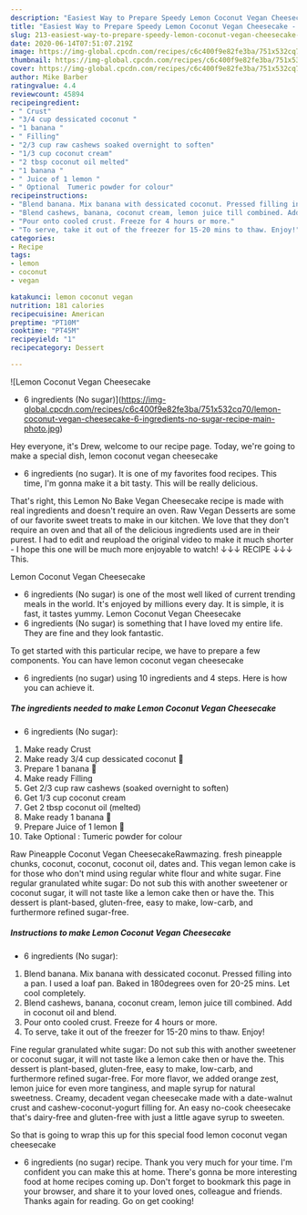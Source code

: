 ```yaml
---
description: "Easiest Way to Prepare Speedy Lemon Coconut Vegan Cheesecake - 6 ingredients (No sugar)"
title: "Easiest Way to Prepare Speedy Lemon Coconut Vegan Cheesecake - 6 ingredients (No sugar)"
slug: 213-easiest-way-to-prepare-speedy-lemon-coconut-vegan-cheesecake-6-ingredients-no-sugar
date: 2020-06-14T07:51:07.219Z
image: https://img-global.cpcdn.com/recipes/c6c400f9e82fe3ba/751x532cq70/lemon-coconut-vegan-cheesecake-6-ingredients-no-sugar-recipe-main-photo.jpg
thumbnail: https://img-global.cpcdn.com/recipes/c6c400f9e82fe3ba/751x532cq70/lemon-coconut-vegan-cheesecake-6-ingredients-no-sugar-recipe-main-photo.jpg
cover: https://img-global.cpcdn.com/recipes/c6c400f9e82fe3ba/751x532cq70/lemon-coconut-vegan-cheesecake-6-ingredients-no-sugar-recipe-main-photo.jpg
author: Mike Barber
ratingvalue: 4.4
reviewcount: 45894
recipeingredient:
- " Crust"
- "3/4 cup dessicated coconut "
- "1 banana "
- " Filling"
- "2/3 cup raw cashews soaked overnight to soften"
- "1/3 cup coconut cream"
- "2 tbsp coconut oil melted"
- "1 banana "
- " Juice of 1 lemon "
- " Optional  Tumeric powder for colour"
recipeinstructions:
- "Blend banana. Mix banana with dessicated coconut. Pressed filling into a pan. I used a loaf pan. Baked in 180degrees oven for 20-25 mins. Let cool completely."
- "Blend cashews, banana, coconut cream, lemon juice till combined. Add in coconut oil and blend."
- "Pour onto cooled crust. Freeze for 4 hours or more."
- "To serve, take it out of the freezer for 15-20 mins to thaw. Enjoy!"
categories:
- Recipe
tags:
- lemon
- coconut
- vegan

katakunci: lemon coconut vegan 
nutrition: 181 calories
recipecuisine: American
preptime: "PT10M"
cooktime: "PT45M"
recipeyield: "1"
recipecategory: Dessert

---
```



![Lemon Coconut Vegan Cheesecake
- 6 ingredients (No sugar)](https://img-global.cpcdn.com/recipes/c6c400f9e82fe3ba/751x532cq70/lemon-coconut-vegan-cheesecake-6-ingredients-no-sugar-recipe-main-photo.jpg)

Hey everyone, it's Drew, welcome to our recipe page. Today, we're going to make a special dish, lemon coconut vegan cheesecake
- 6 ingredients (no sugar). It is one of my favorites food recipes. This time, I'm gonna make it a bit tasty. This will be really delicious.

That&#39;s right, this Lemon No Bake Vegan Cheesecake recipe is made with real ingredients and doesn&#39;t require an oven. Raw Vegan Desserts are some of our favorite sweet treats to make in our kitchen. We love that they don&#39;t require an oven and that all of the delicious ingredients used are in their purest. I had to edit and reupload the original video to make it much shorter - I hope this one will be much more enjoyable to watch! ↓↓↓ RECIPE ↓↓↓ This.

Lemon Coconut Vegan Cheesecake
- 6 ingredients (No sugar) is one of the most well liked of current trending meals in the world. It's enjoyed by millions every day. It is simple, it is fast, it tastes yummy. Lemon Coconut Vegan Cheesecake
- 6 ingredients (No sugar) is something that I have loved my entire life. They are fine and they look fantastic.


To get started with this particular recipe, we have to prepare a few components. You can have lemon coconut vegan cheesecake
- 6 ingredients (no sugar) using 10 ingredients and 4 steps. Here is how you can achieve it.

<!--inarticleads1-->

##### The ingredients needed to make Lemon Coconut Vegan Cheesecake
- 6 ingredients (No sugar):

1. Make ready  Crust
1. Make ready 3/4 cup dessicated coconut 🌴
1. Prepare 1 banana 🍌
1. Make ready  Filling
1. Get 2/3 cup raw cashews (soaked overnight to soften)
1. Get 1/3 cup coconut cream
1. Get 2 tbsp coconut oil (melted)
1. Make ready 1 banana 🍌
1. Prepare  Juice of 1 lemon 🍋
1. Take  Optional : Tumeric powder for colour


Raw Pineapple Coconut Vegan CheesecakeRawmazing. fresh pineapple chunks, coconut, coconut, coconut oil, dates and. This vegan lemon cake is for those who don&#39;t mind using regular white flour and white sugar. Fine regular granulated white sugar: Do not sub this with another sweetener or coconut sugar, it will not taste like a lemon cake then or have the. This dessert is plant-based, gluten-free, easy to make, low-carb, and furthermore refined sugar-free. 

<!--inarticleads2-->

##### Instructions to make Lemon Coconut Vegan Cheesecake
- 6 ingredients (No sugar):

1. Blend banana. Mix banana with dessicated coconut. Pressed filling into a pan. I used a loaf pan. Baked in 180degrees oven for 20-25 mins. Let cool completely.
1. Blend cashews, banana, coconut cream, lemon juice till combined. Add in coconut oil and blend.
1. Pour onto cooled crust. Freeze for 4 hours or more.
1. To serve, take it out of the freezer for 15-20 mins to thaw. Enjoy!


Fine regular granulated white sugar: Do not sub this with another sweetener or coconut sugar, it will not taste like a lemon cake then or have the. This dessert is plant-based, gluten-free, easy to make, low-carb, and furthermore refined sugar-free. For more flavor, we added orange zest, lemon juice for even more tanginess, and maple syrup for natural sweetness. Creamy, decadent vegan cheesecake made with a date-walnut crust and cashew-coconut-yogurt filling for. An easy no-cook cheesecake that&#39;s dairy-free and gluten-free with just a little agave syrup to sweeten. 

So that is going to wrap this up for this special food lemon coconut vegan cheesecake
- 6 ingredients (no sugar) recipe. Thank you very much for your time. I'm confident you can make this at home. There's gonna be more interesting food at home recipes coming up. Don't forget to bookmark this page in your browser, and share it to your loved ones, colleague and friends. Thanks again for reading. Go on get cooking!
